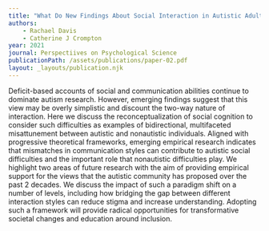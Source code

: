 ```yaml
---
title: "What Do New Findings About Social Interaction in Autistic Adults Mean for Neurodevelopmental Research?" 
authors:
    - Rachael Davis
    - Catherine J Crompton
year: 2021
journal: Perspectiives on Psychological Science
publicationPath: /assets/publications/paper-02.pdf
layout: _layouts/publication.njk
---
```

Deficit-based accounts of social and communication abilities continue to
dominate autism research. However, emerging findings suggest that this view may
be overly simplistic and discount the two-way nature of interaction. Here we
discuss the reconceptualization of social cognition to consider such
difficulties as examples of bidirectional, multifaceted misattunement between
autistic and nonautistic individuals. Aligned with progressive theoretical
frameworks, emerging empirical research indicates that mismatches in
communication styles can contribute to autistic social difficulties and the
important role that nonautistic difficulties play. We highlight two areas of
future research with the aim of providing empirical support for the views that
the autistic community has proposed over the past 2 decades. We discuss the
impact of such a paradigm shift on a number of levels, including how bridging
the gap between different interaction styles can reduce stigma and increase
understanding. Adopting such a framework will provide radical opportunities for
transformative societal changes and education around inclusion.